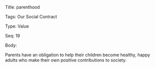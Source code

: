 Title:  parenthood

Tags:   Our Social Contract

Type:   Value

Seq:    19

Body: 

Parents have an obligation to help their children become healthy, happy adults who make their own positive contributions to society. 

